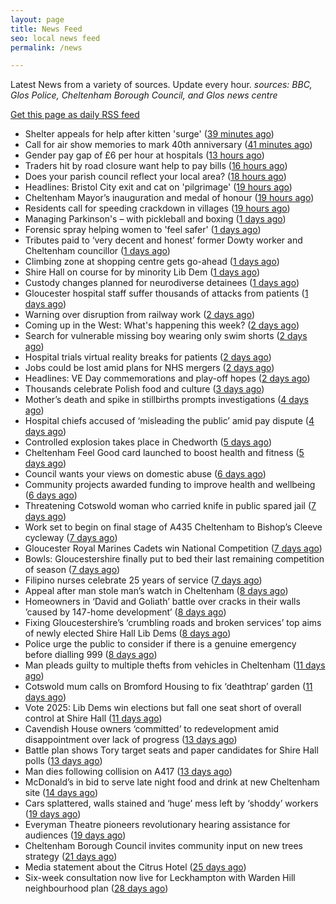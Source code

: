 ```yaml
---
layout: page
title: News Feed
seo: local news feed
permalink: /news

---
```


Latest News from a variety of sources. Update every hour.
_sources: BBC, Glos Police, Cheltenham Borough Council, and Glos news centre_

[Get this page as daily RSS feed](/daily.rss)

<!-- news_marker starts -->
- Shelter appeals for help after kitten 'surge' ([39 minutes ago](https://www.bbc.com/news/articles/c0719j13k87o))
- Call for air show memories to mark 40th anniversary ([41 minutes ago](https://www.bbc.com/news/articles/cz703zwv1g2o))
- Gender pay gap of £6 per hour at hospitals ([13 hours ago](https://www.bbc.com/news/articles/c201nmk4jz6o))
- Traders hit by road closure want help  to pay bills ([16 hours ago](https://www.bbc.com/news/articles/c0lngp091kgo))
- Does your parish council reflect your local area? ([18 hours ago](https://www.cheltenham.gov.uk/news/article/3009/does_your_parish_council_reflect_your_local_area))
- Headlines: Bristol City exit and cat on 'pilgrimage' ([19 hours ago](https://www.bbc.com/news/articles/c62v340ll5po))
- Cheltenham Mayor’s inauguration and medal of honour ([19 hours ago](https://www.cheltenham.gov.uk/news/article/3008/cheltenham_mayors_inauguration_and_medal_of_honour))
- Residents call for speeding crackdown in villages ([19 hours ago](https://www.bbc.com/news/articles/cvg9x4v3k7jo))
- Managing Parkinson's – with pickleball and boxing ([1 days ago](https://www.bbc.com/news/articles/ckg7vk5gmr3o))
- Forensic spray helping women to 'feel safer' ([1 days ago](https://www.bbc.com/news/articles/cly392d3el1o))
- Tributes paid to ‘very decent and honest’ former Dowty worker and Cheltenham councillor ([1 days ago](https://gloucesternewscentre.co.uk/tributes-paid-to-very-decent-and-honest-former-dowty-worker-and-cheltenham-councillor/))
- Climbing zone at shopping centre gets go-ahead ([1 days ago](https://www.bbc.com/news/articles/cn5ywq6ng4yo))
- Shire Hall on course for by minority Lib Dem ([1 days ago](https://gloucesternewscentre.co.uk/shire-hall-on-course-for-by-minority-lib-dem/))
- Custody changes planned for neurodiverse detainees ([1 days ago](https://www.bbc.com/news/articles/cly3905l147o))
- Gloucester hospital staff suffer thousands of attacks from patients ([1 days ago](https://gloucesternewscentre.co.uk/gloucester-hospital-staff-suffer-thousands-of-attacks-from-patients/))
- Warning over disruption from railway work ([2 days ago](https://www.bbc.com/news/articles/cy8n4d0kxjro))
- Coming up in the West: What's happening this week? ([2 days ago](https://www.bbc.com/news/articles/c0j7p401x7eo))
- Search for vulnerable missing boy wearing only swim shorts ([2 days ago](https://www.bbc.com/news/articles/ced20dq64yno))
- Hospital trials virtual reality breaks for patients ([2 days ago](https://www.bbc.com/news/articles/c98py6k423xo))
- Jobs could be lost amid plans for NHS mergers ([2 days ago](https://www.bbc.com/news/articles/cq54e3ned40o))
- Headlines: VE Day commemorations and play-off hopes ([2 days ago](https://www.bbc.com/news/articles/c8070x0r38jo))
- Thousands celebrate Polish food and culture ([3 days ago](https://www.bbc.com/news/articles/c861904v5ego))
- Mother’s death and spike in stillbirths prompts investigations ([4 days ago](https://gloucesternewscentre.co.uk/mothers-death-and-spike-in-stillbirths-prompts-investigations/))
- Hospital chiefs accused of ‘misleading the public’ amid pay dispute ([4 days ago](https://gloucesternewscentre.co.uk/hospital-chiefs-accused-of-misleading-the-public-amid-pay-dispute/))
- Controlled explosion takes place in Chedworth ([5 days ago](https://gloucesternewscentre.co.uk/controlled-explosion-takes-place-in-chedworth/))
- Cheltenham Feel Good card launched to boost health and fitness ([5 days ago](https://www.cheltenham.gov.uk/news/article/3007/cheltenham_feel_good_card_launched_to_boost_health_and_fitness))
- Council wants your views on domestic abuse ([6 days ago](https://gloucesternewscentre.co.uk/council-wants-your-views-on-domestic-abuse/))
- Community projects awarded funding to improve health and wellbeing ([6 days ago](https://www.cheltenham.gov.uk/news/article/3006/community_projects_awarded_funding_to_improve_health_and_wellbeing))
- Threatening Cotswold woman who carried knife in public spared jail ([7 days ago](https://gloucesternewscentre.co.uk/threatening-cotswold-woman-who-carried-knife-in-public-spared-jail/))
- Work set to begin on final stage of A435 Cheltenham to Bishop’s Cleeve cycleway ([7 days ago](https://gloucesternewscentre.co.uk/work-set-to-begin-on-final-stage-of-a435-cheltenham-to-bishops-cleeve-cycleway/))
- Gloucester Royal Marines Cadets win National Competition ([7 days ago](https://gloucesternewscentre.co.uk/gloucester-royal-marines-cadets-win-national-competition/))
- Bowls: Gloucestershire finally put to bed their last remaining competition of season ([7 days ago](https://gloucesternewscentre.co.uk/bowls-gloucestershire-finally-put-to-bed-their-last-remaining-competition-of-season/))
- Filipino nurses celebrate 25 years of service ([7 days ago](https://gloucesternewscentre.co.uk/filipino-nurses-celebrate-25-years-of-service/))
- Appeal after man stole man’s watch in Cheltenham ([8 days ago](https://gloucesternewscentre.co.uk/appeal-after-man-stole-mans-watch-in-cheltenham/))
- Homeowners in ‘David and Goliath’ battle over cracks in their walls ’caused by 147-home development’ ([8 days ago](https://gloucesternewscentre.co.uk/homeowners-in-david-and-goliath-battle-over-cracks-in-their-walls-caused-by-147-home-development/))
- Fixing Gloucestershire’s ‘crumbling roads and broken services’ top aims of newly elected Shire Hall Lib Dems ([8 days ago](https://gloucesternewscentre.co.uk/fixing-gloucestershires-crumbling-roads-and-broken-services-top-aims-of-newly-elected-shire-hall-lib-dems/))
- Police urge the public to consider if there is a genuine emergency before dialling 999 ([8 days ago](https://gloucesternewscentre.co.uk/police-urge-the-public-to-consider-if-there-is-a-genuine-emergency-before-dialling-999/))
- Man pleads guilty to multiple thefts from vehicles in Cheltenham ([11 days ago](https://gloucesternewscentre.co.uk/man-pleads-guilty-to-multiple-thefts-from-vehicles-in-cheltenham/))
- Cotswold mum calls on Bromford Housing to fix ‘deathtrap’ garden ([11 days ago](https://gloucesternewscentre.co.uk/cotswold-mum-calls-on-bromford-housing-to-fix-deathtrap-garden/))
- Vote 2025: Lib Dems win elections but fall one seat short of overall control at Shire Hall ([11 days ago](https://gloucesternewscentre.co.uk/vote-2025-lib-dems-win-elections-but-fall-one-seat-short-of-overall-control-at-shire-hall/))
- Cavendish House owners ‘committed’ to redevelopment amid disappointment over lack of progress ([13 days ago](https://gloucesternewscentre.co.uk/cavendish-house-owners-committed-to-redevelopment-amid-disappointment-over-lack-of-progress/))
- Battle plan shows Tory target seats and paper candidates for Shire Hall polls ([13 days ago](https://gloucesternewscentre.co.uk/battle-plan-shows-tory-target-seats-and-paper-candidates-for-shire-hall-polls/))
- Man dies following collision on A417 ([13 days ago](https://gloucesternewscentre.co.uk/man-dies-following-collision-on-a417/))
- McDonald’s in bid to serve late night food and drink at new Cheltenham site ([14 days ago](https://gloucesternewscentre.co.uk/mcdonalds-in-bid-to-serve-late-night-food-and-drink-at-new-cheltenham-site/))
- Cars splattered, walls stained and ‘huge’ mess left by ‘shoddy’ workers ([19 days ago](https://gloucesternewscentre.co.uk/cars-splattered-walls-stained-and-huge-mess-left-by-shoddy-workers/))
- Everyman Theatre pioneers revolutionary hearing assistance for audiences ([19 days ago](https://gloucesternewscentre.co.uk/everyman-theatre-pioneers-revolutionary-hearing-assistance-for-audiences/))
- Cheltenham Borough Council invites community input on new trees strategy ([21 days ago](https://www.cheltenham.gov.uk/news/article/3005/cheltenham_borough_council_invites_community_input_on_new_trees_strategy))
- Media statement about the Citrus Hotel ([25 days ago](https://www.cheltenham.gov.uk/news/article/3004/media_statement_about_the_citrus_hotel))
- Six-week consultation now live for Leckhampton with Warden Hill neighbourhood plan ([28 days ago](https://www.cheltenham.gov.uk/news/article/3003/six-week_consultation_now_live_for_leckhampton_with_warden_hill_neighbourhood_plan))

<!-- news_marker ends -->
